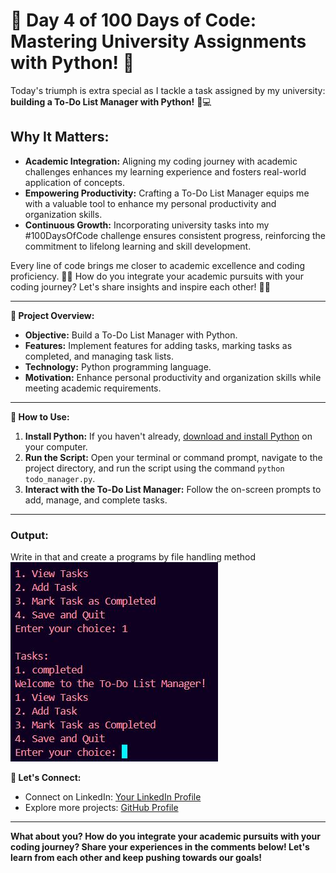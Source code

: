 # 🎉 Day 4 of 100 Days of Code: Mastering University Assignments with Python! 🎉

Today's triumph is extra special as I tackle a task assigned by my university: **building a To-Do List Manager with Python!** 💼💻

## Why It Matters:
- **Academic Integration:** Aligning my coding journey with academic challenges enhances my learning experience and fosters real-world application of concepts.
- **Empowering Productivity:** Crafting a To-Do List Manager equips me with a valuable tool to enhance my personal productivity and organization skills.
- **Continuous Growth:** Incorporating university tasks into my #100DaysOfCode challenge ensures consistent progress, reinforcing the commitment to lifelong learning and skill development.

Every line of code brings me closer to academic excellence and coding proficiency. 💪✨ How do you integrate your academic pursuits with your coding journey? Let's share insights and inspire each other! 🌟💬

---

**🚀 Project Overview:**

- **Objective:** Build a To-Do List Manager with Python.
- **Features:** Implement features for adding tasks, marking tasks as completed, and managing task lists.
- **Technology:** Python programming language.
- **Motivation:** Enhance personal productivity and organization skills while meeting academic requirements.

---

**📝 How to Use:**

1. **Install Python:** If you haven't already, [download and install Python](https://www.python.org/downloads/) on your computer.
2. **Run the Script:** Open your terminal or command prompt, navigate to the project directory, and run the script using the command `python todo_manager.py`.
3. **Interact with the To-Do List Manager:** Follow the on-screen prompts to add, manage, and complete tasks.

---
### Output:
Write in that and create a programs by file handling method
![Output View](Output.png)


**🌟 Let's Connect:**

- Connect on LinkedIn: [Your LinkedIn Profile](https://www.linkedin.com/in/santoshkumarsk/)
- Explore more projects: [GitHub Profile](https://github.com/SantoshMalhi)

---

**What about you? How do you integrate your academic pursuits with your coding journey? Share your experiences in the comments below! Let's learn from each other and keep pushing towards our goals!**
